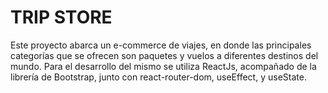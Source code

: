 # TRIP STORE

Este proyecto abarca un e-commerce de viajes, en donde las principales categorías que se ofrecen son paquetes y vuelos a diferentes destinos del mundo. 
Para el desarrollo del mismo se utiliza ReactJs, acompañado de la librería de Bootstrap, junto con react-router-dom, useEffect, y useState.





